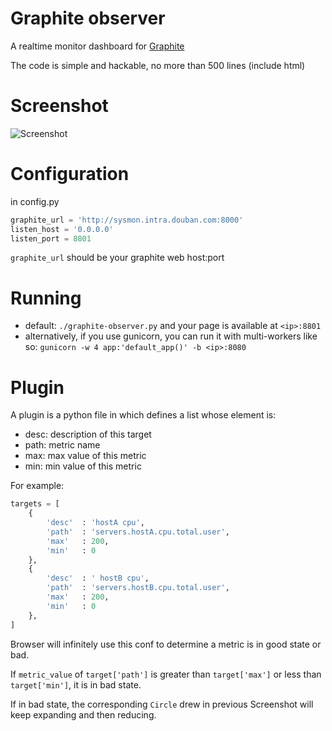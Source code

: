 # Graphite observer

A realtime monitor dashboard for
[Graphite](https://github.com/graphite-project/graphite-web)

The code is simple and hackable, no more than 500 lines (include html)

# Screenshot

![Screenshot](https://raw.github.com/huoxy/graphite-observer/master/Screenshot.png)

# Configuration

in config.py

```python
graphite_url = 'http://sysmon.intra.douban.com:8000'
listen_host = '0.0.0.0'
listen_port = 8801
```

`graphite_url` should be your graphite web host:port

# Running
* default: `./graphite-observer.py` and your page is available at `<ip>:8801`
* alternatively, if you use gunicorn, you can run it with multi-workers like so: `gunicorn -w 4 app:'default_app()' -b <ip>:8080`

# Plugin

A plugin is a python file in which defines a list whose element is:
* desc: description of this target
* path: metric name
* max: max value of this metric
* min: min value of this metric

For example:
```python
targets = [
    {  
        'desc'  : 'hostA cpu',
        'path'  : 'servers.hostA.cpu.total.user',
        'max'   : 200,
        'min'   : 0
    }, 
    {
        'desc'  : ' hostB cpu',
        'path'  : 'servers.hostB.cpu.total.user',
        'max'   : 200,
        'min'   : 0
    },
]
```

Browser will infinitely use this conf to determine a metric is in good state or bad.

If `metric_value` of `target['path']` is greater than `target['max']` or less than `target['min']`, it is in bad state.

If in bad state, the corresponding `Circle` drew in previous Screenshot will keep expanding and then reducing.
